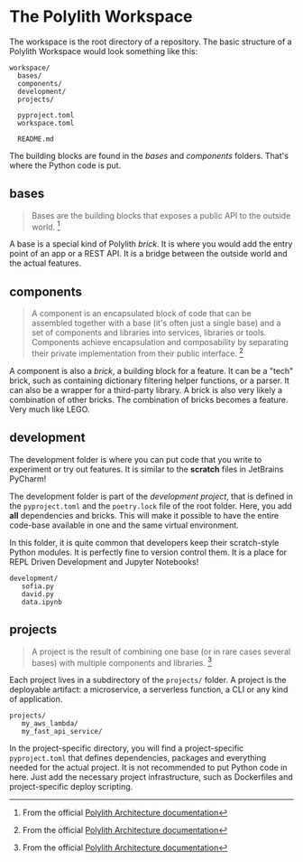 # The Polylith Workspace

The  workspace is the root directory of a repository.
The basic structure of a Polylith Workspace would look something like this:

``` shell
workspace/
  bases/
  components/
  development/
  projects/

  pyproject.toml
  workspace.toml
  
  README.md
```

The building blocks are found in the _bases_ and _components_ folders. That's where the Python code is put.

## bases
> Bases are the building blocks that exposes a public API to the outside world. [^1]

A base is a special kind of Polylith _brick_. It is where you would add the entry point of an app or a REST API.
It is a bridge between the outside world and the actual features.

## components
> A component is an encapsulated block of code that can be assembled together with a base (it's often just a single base) and a set of components and libraries into services, libraries or tools. Components achieve encapsulation and composability by separating their private implementation from their public interface. [^1]

A component is also a _brick_, a building block for a feature. 
It can be a "tech" brick, such as containing dictionary filtering helper functions, or a parser.
It can also be a wrapper for a third-party library. A brick is also very likely a combination of other bricks.
The combination of bricks becomes a feature. Very much like LEGO.

## development
The development folder is where you can put code that you write to experiment or try out features.
It is similar to the __scratch__ files in JetBrains PyCharm!

The development folder is part of the _development project_, that is defined in the `pyproject.toml` and the `poetry.lock` file of the root folder.
Here, you add __all__ dependencies and bricks. This will make it possible to have the entire code-base available in one and the same virtual environment.

In this folder, it is quite common that developers keep their scratch-style Python modules. It is perfectly fine to version control them.
It is a place for REPL Driven Development and Jupyter Notebooks!


``` shell
development/
   sofia.py
   david.py
   data.ipynb
```

## projects
> A project is the result of combining one base (or in rare cases several bases) with multiple components and libraries. [^1]

Each project lives in a subdirectory of the `projects/` folder. A project is the deployable artifact: a microservice, a serverless function, a CLI or any kind of application.

``` shell
projects/
   my_aws_lambda/
   my_fast_api_service/
```

In the project-specific directory, you will find a project-specific `pyproject.toml` that defines dependencies, packages and everything needed for the actual project.
It is not recommended to put Python code in here. Just add the necessary project infrastructure, such as Dockerfiles and project-specific deploy scripting.

[^1]: From the official [Polylith Architecture documentation](https://polylith.gitbook.io/polylith/)
